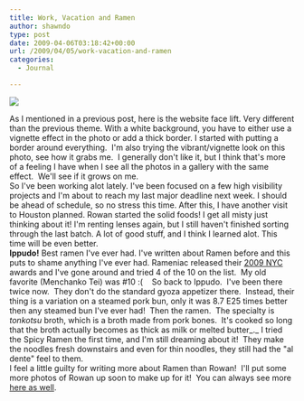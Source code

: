 ```yaml
---
title: Work, Vacation and Ramen
author: shawndo
type: post
date: 2009-04-06T03:18:42+00:00
url: /2009/04/05/work-vacation-and-ramen
categories:
  - Journal

---
```

![](/images/2009/04/ippudo.jpg)

As I mentioned in a previous post, here is the website face lift. Very different than the previous theme. With a white background, you have to either use a vignette effect in the photo or add a thick border. I started with putting a border around everything.  I'm also trying the vibrant/vignette look on this photo, see how it grabs me.  I generally don't like it, but I think that's more of a feeling I have when I see all the photos in a gallery with the same effect.  We'll see if it grows on me.  
So I've been working alot lately. I've been focused on a few high visibility projects and I'm about to reach my last major deadline next week. I should be ahead of schedule, so no stress this time. After this, I have another visit to Houston planned. Rowan started the solid foods! I get all misty just thinking about it! I'm renting lenses again, but I still haven't finished sorting through the last batch. A lot of good stuff, and I think I learned alot. This time will be even better.  
**Ippudo!** Best ramen I've ever had. I've written about Ramen before and this puts to shame anything I've ever had. Rameniac released their [2009 NYC][1] awards and I've gone around and tried 4 of the 10 on the list.  My old favorite (Menchanko Tei) was #10 :(    So back to Ippudo.  I've been there twice now.  They don't do the standard gyoza appetizer there.  Instead, their thing is a variation on a steamed pork bun, only it was 8.7 E25 times better then any steamed bun I've ever had!  Then the ramen.  The specialty is _tonkotsu_ broth, which is a broth made from pork bones.  It's cooked so long that the broth actually becomes as thick as milk or melted butter_._ I tried the Spicy Ramen the first time, and I'm still dreaming about it!  They make the noodles fresh downstairs and even for thin noodles, they still had the "al dente" feel to them.  
I feel a little guilty for writing more about Ramen than Rowan!  I'll put some more photos of Rowan up soon to make up for it!  You can always see more [here as well][2].

 [1]: http://www.rameniac.com/index/comments/2009_kotb/#nyc
 [2]: http://www.rowanemilia.com/